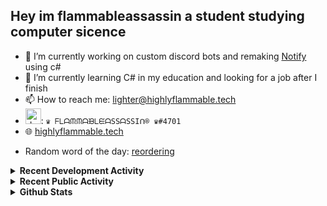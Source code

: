 ## Hey im flammableassassin a student studying computer sicence

- 🔭 I’m currently working on custom discord bots and remaking [Notify](https://github.com/flamableassassin/notify) using c#
- 🌱  I’m currently learning C# in my education and looking for a job after I finish
- 📫 How to reach me: [lighter@highlyflammable.tech](mailto:lighter@highlyflammable.tech?subject=Hello)
- <img src="https://discord.com/assets/2c21aeda16de354ba5334551a883b481.png" alt="drawing" width="25"/>: `♛ ᖴᒪᗩᙏᙏᗩᙖᒪᙓᗩSSᗩSSIᑎ® ♛#4701`
- 🌐 [highlyflammable.tech](https://highlyflammable.tech)

<!--START_SECTION:randomWord-->
- Random word of the day: [reordering](https://www.wordnik.com/words/reordering)
<!--END_SECTION:randomWord-->

<details>
  <summary><b>Recent Development Activity</b></summary>
    <br>
  Currently broken cause it was using all of my cpu
  <!--START_SECTION:waka-->
```text
No Activity tracked this Week
```
<!--END_SECTION:waka-->

</details>

<details>
  <summary><b>Recent Public Activity</b></summary>
    <br>

  <!--START_SECTION:activity-->
1. 🗣 Commented on [#21](https://github.com/project-blurple/blurple-hammer/issues/21) in [project-blurple/blurple-hammer](https://github.com/project-blurple/blurple-hammer)
2. ❗️ Reopened issue [#2698](https://github.com/discord/discord-api-docs/issues/2698) in [discord/discord-api-docs](https://github.com/discord/discord-api-docs)
3. ❗️ Closed issue [#2698](https://github.com/discord/discord-api-docs/issues/2698) in [discord/discord-api-docs](https://github.com/discord/discord-api-docs)
4. 🗣 Commented on [#1148](https://github.com/abalabahaha/eris/issues/1148) in [abalabahaha/eris](https://github.com/abalabahaha/eris)
5. 💪 Opened PR [#1148](https://github.com/abalabahaha/eris/pull/1148) in [abalabahaha/eris](https://github.com/abalabahaha/eris)
  <!--END_SECTION:activity-->

</details>

<details>
  <summary><b>Github Stats</b></summary>
    <br>

  ![My stats](https://github-readme-stats.vercel.app/api?username=flamableassassin&count_private=true&show_icons=true&theme=radical&title_color=88ff59)

</details>
